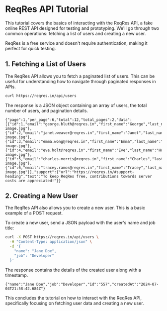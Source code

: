 # ReqRes API Tutorial

This tutorial covers the basics of interacting with the ReqRes API, a fake online REST API designed for testing and prototyping. We'll go through two common operations: fetching a list of users and creating a new user.

ReqRes is a free service and doesn't require authentication, making it perfect for quick testing.

## 1. Fetching a List of Users

The ReqRes API allows you to fetch a paginated list of users. This can be useful for understanding how to navigate through paginated responses in APIs.

```bash
curl https://reqres.in/api/users
```

The response is a JSON object containing an array of users, the total number of users, and pagination details.

<!--expected_similarity=0.8-->
```
{"page":1,"per_page":6,"total":12,"total_pages":2,"data":[{"id":1,"email":"george.bluth@reqres.in","first_name":"George","last_name":"Bluth","avatar":"https://reqres.in/img/faces/1-image.jpg"},{"id":2,"email":"janet.weaver@reqres.in","first_name":"Janet","last_name":"Weaver","avatar":"https://reqres.in/img/faces/2-image.jpg"},{"id":3,"email":"emma.wong@reqres.in","first_name":"Emma","last_name":"Wong","avatar":"https://reqres.in/img/faces/3-image.jpg"},{"id":4,"email":"eve.holt@reqres.in","first_name":"Eve","last_name":"Holt","avatar":"https://reqres.in/img/faces/4-image.jpg"},{"id":5,"email":"charles.morris@reqres.in","first_name":"Charles","last_name":"Morris","avatar":"https://reqres.in/img/faces/5-image.jpg"},{"id":6,"email":"tracey.ramos@reqres.in","first_name":"Tracey","last_name":"Ramos","avatar":"https://reqres.in/img/faces/6-image.jpg"}],"support":{"url":"https://reqres.in/#support-heading","text":"To keep ReqRes free, contributions towards server costs are appreciated!"}}
```

## 2. Creating a New User

The ReqRes API also allows you to create a new user. This is a basic example of a POST request.

To create a new user, send a JSON payload with the user's name and job title:

```bash
curl -X POST https://reqres.in/api/users \
  -H "Content-Type: application/json" \
  -d '{
    "name": "Jane Doe",
    "job": "Developer"
  }'
```

The response contains the details of the created user along with a timestamp.

<!--expected_similarity=0.8-->
```
{"name":"Jane Doe","job":"Developer","id":"557","createdAt":"2024-07-04T21:58:42.684Z"}
```

This concludes the tutorial on how to interact with the ReqRes API, specifically focusing on fetching user data and creating a new user.
